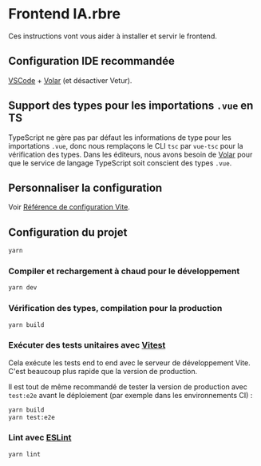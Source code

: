 # Frontend IA.rbre

Ces instructions vont vous aider à installer et servir le frontend.

## Configuration IDE recommandée

[VSCode](https://code.visualstudio.com/) + [Volar](https://marketplace.visualstudio.com/items?itemName=Vue.volar) (et désactiver Vetur).

## Support des types pour les importations `.vue` en TS

TypeScript ne gère pas par défaut les informations de type pour les importations `.vue`, donc nous remplaçons le CLI
`tsc` par `vue-tsc` pour la vérification des types. Dans les éditeurs, nous avons besoin de [Volar](https://marketplace.visualstudio.com/items?itemName=Vue.volar)
pour que le service de langage TypeScript soit conscient des types `.vue`.

## Personnaliser la configuration

Voir [Référence de configuration Vite](https://vitejs.dev/config/).

## Configuration du projet

```sh
yarn
```

### Compiler et rechargement à chaud pour le développement

```sh
yarn dev
```

### Vérification des types, compilation pour la production

```sh
yarn build
```

### Exécuter des tests unitaires avec [Vitest](https://vitest.dev/)

Cela exécute les tests end to end avec le serveur de développement Vite.
C'est beaucoup plus rapide que la version de production.

Il est tout de même recommandé de tester la version de production avec `test:e2e` avant le déploiement (par exemple dans les environnements CI) :

```sh
yarn build
yarn test:e2e
```

### Lint avec [ESLint](https://eslint.org/)

```sh
yarn lint
```
